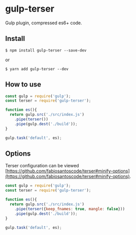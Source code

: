# gulp-terser

Gulp plugin, compressed es6+ code.

## Install
```
$ npm install gulp-terser --save-dev
```
or
```
$ yarn add gulp-terser --dev
```

## How to use
```javascript
const gulp = require('gulp');
const terser = require('gulp-terser');

function es(){
  return gulp.src('./src/index.js')
    .pipe(terser())
    .pipe(gulp.dest('./build'));
}

gulp.task('default', es);
```

## Options
Terser configuration can be viewed [https://github.com/fabiosantoscode/terser#minify-options](https://github.com/fabiosantoscode/terser#minify-options).
```javascript
const gulp = require('gulp');
const terser = require('gulp-terser');

function es(){
  return gulp.src('./src/index.js')
    .pipe(terser({keep_fnames: true, mangle: false}))
    .pipe(gulp.dest('./build'));
}

gulp.task('default', es);
```
